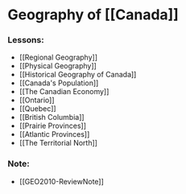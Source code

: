 # Geography of [[Canada]]
### Lessons:
- [[Regional Geography]]
- [[Physical Geography]]
- [[Historical Geography of Canada]]
- [[Canada's Population]]
- [[The Canadian Economy]]
- [[Ontario]]
- [[Quebec]]
- [[British Columbia]]
- [[Prairie Provinces]]
- [[Atlantic Provinces]]
- [[The Territorial North]]

### Note:
- [[GEO2010-ReviewNote]]